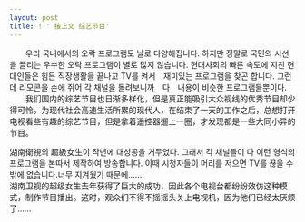 ```yaml
---
layout: post
title: ! ' 接上文 综艺节目'
---
```


<p>　　우리 국내에서의 오락 프로그램도 날로 다양해집니다. 하지만 정말로 국민의 시선을 끌리는 우수한 오락 프로그램이 별로 많지 않습니다. 현대사회의 빠른 속도에 지친 현대인들은 힘든 직장생활을 끝나고 TV를 켜서　재미있는 프로그램을 찾곤 합니다. 그런데 리모콘을 손에 쥐어 각 채널을 돌려보니까　다　내용이 비슷한 프로그램들뿐이다.<br />　　我们国内的综艺节目也日渐多样化，但是真正能吸引大众视线的优秀节目却少得可怜。为现代社会高速生活所累的现代人，在结束了一天的工作之后，总想打开电视看些有趣的综艺节目，但是拿着遥控器遛上一圈，才发现都是一些大同小异的节目。</p>



<p>    湖南衛視의 超級女生이 작년에 대성공을 거두었다. 그래서 각 채널들이 다 이런 형식의 프로그램을 본따서 제작하여 방송합니다. 이때 시청자들이 머리를 저으면 TV를 끊을 수 밖에 없습니다.너무 지겨웠기 때문에……<br />    湖南卫视的超级女生去年获得了巨大的成功，因此各个电视台都纷纷效仿这种模式，制作节目播出。这时，观众们不得不摇摇头关上电视机，因为他们已经太厌烦了……</p>

